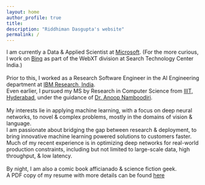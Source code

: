 ```yaml
---
layout: home
author_profile: true
title: 
description: "Riddhiman Dasgupta's website"
permalink: /
---
```

I am currently a Data & Applied Scientist at [Microsoft](https://www.microsoft.com/). (For the more curious, I work on [Bing](https://www.bing.com/) as part of the WebXT division at Search Technology Center India.) <br> <br>
Prior to this, I worked as a Research Software Engineer in the AI Engineering department at [IBM Research, India](http://www.research.ibm.com/labs/india/). <br>
Even earlier, I pursued my MS by Research in Computer Science from  [IIIT, Hyderabad](https://www.iiit.ac.in/), under the guidance of [Dr. Anoop Namboodiri](https://faculty.iiit.ac.in/~anoop/).<br><br>
My interests lie in applying machine learning, with a focus on deep neural networks, to novel & complex problems, mostly in the domains of vision & language. <br>
I am passionate about bridging the gap between research & deployment, to bring innovative machine learning powered solutions to customers faster.<br>
Much of my recent experience is in optimizing deep networks for real-world production constraints, including but not limited to large-scale data, high throughput, & low latency. <br> <br>
By night, I am also a comic book afficianado & science fiction geek. <br>
A PDF copy of my resume with more details can be found [here](/assets/docs/riddhiman-dasgupta-resume.pdf)
<!-- My interests lie in applications of deep neural networks to computer vision & natural language processing.  -->
<!-- Previously, my thesis was on multi-task models for vision. -->
<!-- In my free time, I try to contribute to open source libraries.  -->
